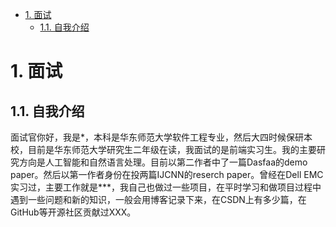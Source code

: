 <!-- TOC -->

- [1. 面试](#1-面试)
  - [1.1. 自我介绍](#11-自我介绍)

<!-- /TOC -->
# 1. 面试
## 1.1. 自我介绍
面试官你好，我是*，本科是华东师范大学软件工程专业，然后大四时候保研本校，目前是华东师范大学研究生二年级在读，我面试的是前端实习生。我的主要研究方向是人工智能和自然语言处理。目前以第二作者中了一篇Dasfaa的demo paper。然后以第一作者身份在投两篇IJCNN的reserch paper。曾经在Dell EMC实习过，主要工作就是***，我自己也做过一些项目，在平时学习和做项目过程中遇到一些问题和新的知识，一般会用博客记录下来，在CSDN上有多少篇，在GitHub等开源社区贡献过XXX。